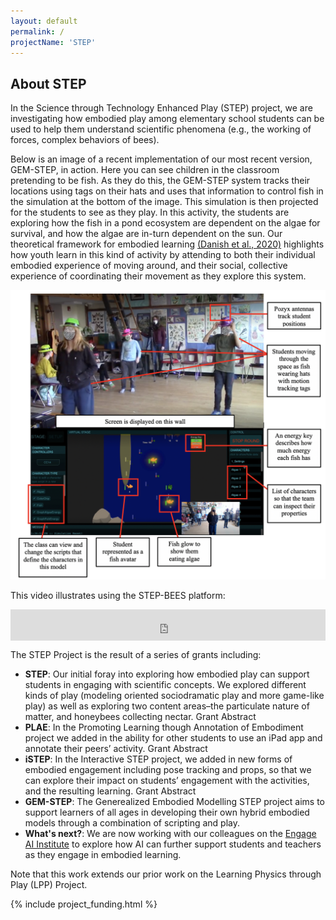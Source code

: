 ```yaml
---
layout: default
permalink: /
projectName: 'STEP'
---
```


## About STEP 

In the Science through Technology Enhanced Play (STEP) project, we are investigating how embodied play among elementary school students can be used to help them understand scientific phenomena (e.g., the working of forces, complex behaviors of bees).

Below is an image of a recent implementation of our most recent version, GEM-STEP, in action. Here you can see children in the classroom pretending to be fish. As they do this, the GEM-STEP system tracks their locations using tags on their hats and uses that information to control fish in the simulation at the bottom of the image. This simulation is then projected for the students to see as they play. In this activity, the students are exploring how the fish in a pond ecosystem are dependent on the algae for survival, and how the algae are in-turn dependent on the sun. Our theoretical framework for embodied learning <a href="https://doi.org/10.1007/s11412-020-09317-3" target="_blank">(Danish et al., 2020)</a> highlights how youth learn in this kind of activity by attending to both their individual embodied experience of moving around, and their social, collective experience of coordinating their movement as they explore this system.

<a href="/assets/img/gem_stem_action.png" target="_blank"><img src="assets/img/gem_stem_action.png" alt="Image of children in a classroom  using GEM-STEP and the GEM-STEP screen"></a>

This video illustrates using the STEP-BEES platform:

<div style="padding:10% 0 0 0;position:relative;"><iframe src="https://player.vimeo.com/video/164627313?h=882ac3308e" style="position:absolute;top:0;left:0;width:100%;height:100%;" frameborder="0" allow="autoplay; fullscreen; picture-in-picture" allowfullscreen></iframe></div>

The STEP Project is the result of a series of grants including:

- **STEP**: Our initial foray into exploring how embodied play can support students in engaging with scientific concepts. We explored different kinds of play (modeling oriented sociodramatic play and more game-like play) as well as exploring two content areas–the particulate nature of matter, and honeybees collecting nectar.  Grant Abstract
- **PLAE**: In the Promoting Learning though Annotation of Embodiment project we added in the ability for other students to use an iPad app and annotate their peers’ activity.  Grant Abstract
- **iSTEP**: In the Interactive STEP project, we added in new forms of embodied engagement including pose tracking and props, so that we can explore their impact on students’ engagement with the activities, and the resulting learning.  Grant Abstract
- **GEM-STEP**: The Generealized Embodied Modelling STEP project aims to support learners of all ages in developing their own hybrid embodied models through a combination of scripting and play. 
- **What's next?**: We are now working with our colleagues on the <a href="https://sites.google.com/ncsu.edu/ai-engage/home" target="_blank">Engage AI Institute</a> to explore how AI can further support students and teachers as they engage in embodied learning.

Note that this work extends our prior work on the Learning Physics through Play (LPP) Project.

{% include project_funding.html %}
